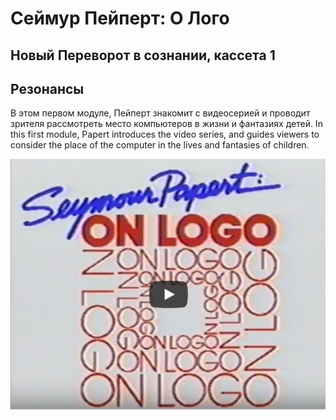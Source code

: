 # Сеймур Пейперт: О Лого
## Новый Переворот в сознании, кассета 1 
## Резонансы

В этом первом модуле, Пейперт знакомит с видеосерией и проводит зрителя рассмотреть место компьютеров в жизни и фантазиях детей.
In this first module, Papert introduces the video series, and guides viewers to consider the place of the computer in the lives and fantasies of children.

[![NM1](./images/spol_video.png)](https://youtu.be/NGmNvRXMhac?autoplay=1)
